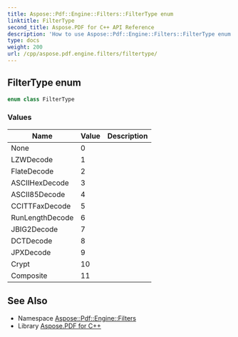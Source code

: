 ```yaml
---
title: Aspose::Pdf::Engine::Filters::FilterType enum
linktitle: FilterType
second_title: Aspose.PDF for C++ API Reference
description: 'How to use Aspose::Pdf::Engine::Filters::FilterType enum in C++.'
type: docs
weight: 200
url: /cpp/aspose.pdf.engine.filters/filtertype/
---
```

## FilterType enum




```cpp
enum class FilterType
```

### Values

| Name | Value | Description |
| --- | --- | --- |
| None | 0 |  |
| LZWDecode | 1 |  |
| FlateDecode | 2 |  |
| ASCIIHexDecode | 3 |  |
| ASCII85Decode | 4 |  |
| CCITTFaxDecode | 5 |  |
| RunLengthDecode | 6 |  |
| JBIG2Decode | 7 |  |
| DCTDecode | 8 |  |
| JPXDecode | 9 |  |
| Crypt | 10 |  |
| Composite | 11 |  |

## See Also

* Namespace [Aspose::Pdf::Engine::Filters](../)
* Library [Aspose.PDF for C++](../../)
